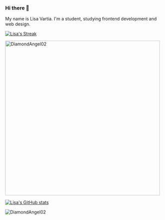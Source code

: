 ### Hi there 👋
My name is Lisa Vartia. I'm a student, studying frontend development and web design.


[![Lisa's Streak](https://github-readme-streak-stats.herokuapp.com?user=DiamondAngel02&theme=dark-smoky&fire=FFAB4C)](https://git.io/streak-stats)

<p><img align="center" width="496px" src="https://github-readme-stats.vercel.app/api/top-langs?username=DiamondAngel02&show_icons=true&locale=en&layout=compact&theme=radical" alt="DiamondAngel02" /></p>

[![Lisa's GitHub stats](https://github-readme-stats.vercel.app/api?username=DiamondAngel02&titlet_color=#fff&bg_color=90,#ff3,#Afd,#D13)](https://github.com/anuraghazra/github-readme-stats)

<img src="https://komarev.com/ghpvc/?username=DiamondAngel024&label=Profile%20views&color=0e75b6&style=flat" alt="DiamondAngel02" />

<!--
**DiamondAngel02/DiamondAngel02** is a ✨ _special_ ✨ repository because its `README.md` (this file) appears on your GitHub profile.

Here are some ideas to get you started:

- 🔭 I’m currently working on ...
- 🌱 I’m currently learning ...
- 👯 I’m looking to collaborate on ...
- 🤔 I’m looking for help with ...
- 💬 Ask me about ...
- 📫 How to reach me: ...
- 😄 Pronouns: ...
- ⚡ Fun fact: ...
-->
